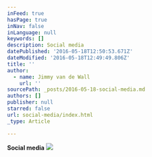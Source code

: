 ```yaml
---
inFeed: true
hasPage: true
inNav: false
inLanguage: null
keywords: []
description: Social media
datePublished: '2016-05-18T12:50:53.671Z'
dateModified: '2016-05-18T12:49:49.806Z'
title: ''
author:
  - name: Jimmy van de Wall
    url: ''
sourcePath: _posts/2016-05-18-social-media.md
authors: []
publisher: null
starred: false
url: social-media/index.html
_type: Article

---
```

**Social media**
![](https://the-grid-user-content.s3-us-west-2.amazonaws.com/d59689c6-d974-4f4e-8112-62585be42899.jpg)